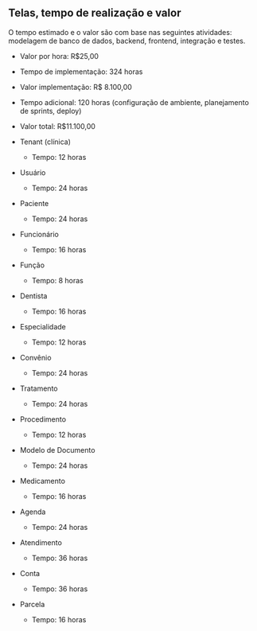 ## Telas, tempo de realização e valor

O tempo estimado e o valor são com base nas seguintes atividades: modelagem de banco de dados, backend, frontend, integração e testes.

* Valor por hora: R$25,00

* Tempo de implementação: 324 horas

* Valor implementação: R$ 8.100,00

* Tempo adicional: 120 horas (configuração de ambiente, planejamento de sprints, deploy)

* Valor total: R$11.100,00

- Tenant (clínica)
    - Tempo: 12 horas

- Usuário
    - Tempo: 24 horas

- Paciente
    - Tempo: 24 horas

- Funcionário
    - Tempo: 16 horas

- Função
    - Tempo: 8 horas

- Dentista
    - Tempo: 16 horas

- Especialidade
    - Tempo: 12 horas

- Convênio
    - Tempo: 24 horas

- Tratamento
    - Tempo: 24 horas

- Procedimento
    - Tempo: 12 horas

- Modelo de Documento
    - Tempo: 24 horas

- Medicamento
    - Tempo: 16 horas

- Agenda
    - Tempo: 24 horas

- Atendimento
    - Tempo: 36 horas

- Conta
    - Tempo: 36 horas

- Parcela
    - Tempo: 16 horas
